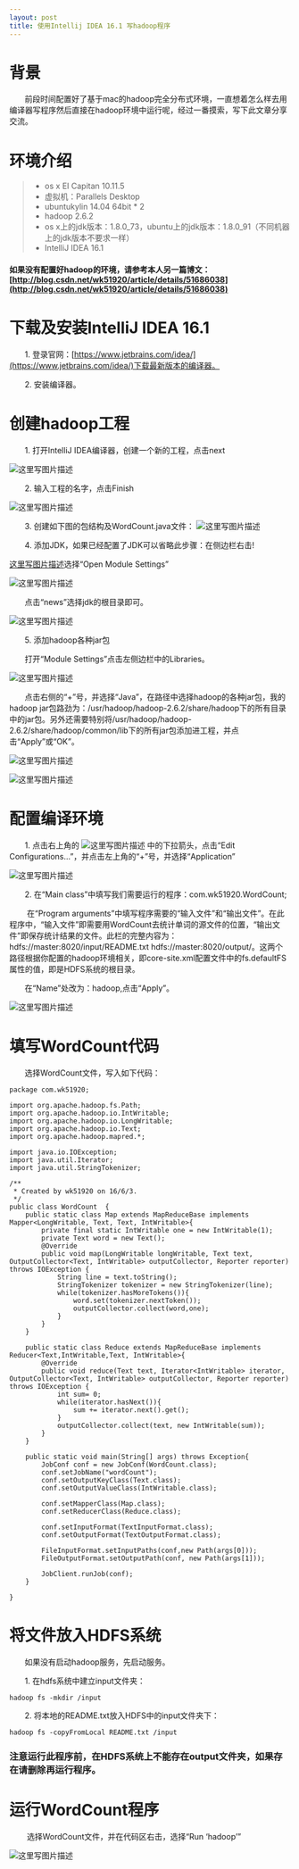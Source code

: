 ```yaml
---
layout: post
title: 使用Intellij IDEA 16.1 写hadoop程序
---
```


# 背景

&nbsp;&nbsp;&nbsp;&nbsp;&nbsp;&nbsp;&nbsp;前段时间配置好了基于mac的hadoop完全分布式环境，一直想着怎么样去用编译器写程序然后直接在hadoop环境中运行呢，经过一番摸索，写下此文章分享交流。

# 环境介绍

> + os x EI Capitan 10.11.5
> + 虚拟机：Parallels Desktop
> + ubuntukylin 14.04 64bit * 2
> + hadoop 2.6.2
> + os x上的jdk版本：1.8.0_73，ubuntu上的jdk版本：1.8.0_91（不同机器上的jdk版本不要求一样）
> + IntelliJ IDEA 16.1

#### 如果没有配置好hadoop的环境，请参考本人另一篇博文：[http://blog.csdn.net/wk51920/article/details/51686038](http://blog.csdn.net/wk51920/article/details/51686038)

# 下载及安装IntelliJ IDEA 16.1

&nbsp;&nbsp;&nbsp;&nbsp;&nbsp;&nbsp;&nbsp;1. 登录官网：[https://www.jetbrains.com/idea/](https://www.jetbrains.com/idea/)下载最新版本的编译器。

&nbsp;&nbsp;&nbsp;&nbsp;&nbsp;&nbsp;&nbsp;2. 安装编译器。

# 创建hadoop工程

&nbsp;&nbsp;&nbsp;&nbsp;&nbsp;&nbsp;&nbsp;1. 打开IntelliJ IDEA编译器，创建一个新的工程，点击next

![这里写图片描述](http://img.blog.csdn.net/20160615232457648)

&nbsp;&nbsp;&nbsp;&nbsp;&nbsp;&nbsp;&nbsp;2. 输入工程的名字，点击Finish

![这里写图片描述](http://img.blog.csdn.net/20160615232731524)

&nbsp;&nbsp;&nbsp;&nbsp;&nbsp;&nbsp;&nbsp;3. 创建如下图的包结构及WordCount.java文件：
![这里写图片描述](http://img.blog.csdn.net/20160615233423402)

&nbsp;&nbsp;&nbsp;&nbsp;&nbsp;&nbsp;&nbsp;4. 添加JDK，如果已经配置了JDK可以省略此步骤：在侧边栏右击!

[这里写图片描述](http://img.blog.csdn.net/20160615233517597)选择“Open Module Settings”

![这里写图片描述](http://img.blog.csdn.net/20160615233741840)

&nbsp;&nbsp;&nbsp;&nbsp;&nbsp;&nbsp;&nbsp;点击“news”选择jdk的根目录即可。

![这里写图片描述](http://img.blog.csdn.net/20160615234006369)

&nbsp;&nbsp;&nbsp;&nbsp;&nbsp;&nbsp;&nbsp;5. 添加hadoop各种jar包

&nbsp;&nbsp;&nbsp;&nbsp;&nbsp;&nbsp;&nbsp;打开“Module Settings”点击左侧边栏中的Libraries。

![这里写图片描述](http://img.blog.csdn.net/20160615234327296)

&nbsp;&nbsp;&nbsp;&nbsp;&nbsp;&nbsp;&nbsp;点击右侧的“+”号，并选择“Java”，在路径中选择hadoop的各种jar包，我的hadoop jar包路劲为：/usr/hadoop/hadoop-2.6.2/share/hadoop下的所有目录中的jar包。另外还需要特别将/usr/hadoop/hadoop-2.6.2/share/hadoop/common/lib下的所有jar包添加进工程，并点击“Apply”或“OK”。

![这里写图片描述](http://img.blog.csdn.net/20160615234555359)

![这里写图片描述](http://img.blog.csdn.net/20160615234949085)

# 配置编译环境

&nbsp;&nbsp;&nbsp;&nbsp;&nbsp;&nbsp;&nbsp;1. 点击右上角的
![这里写图片描述](http://img.blog.csdn.net/20160615235415050)
中的下拉箭头，点击“Edit Configurations...”，并点击左上角的“+”号，并选择“Application”

![这里写图片描述](http://img.blog.csdn.net/20160615235725364)

&nbsp;&nbsp;&nbsp;&nbsp;&nbsp;&nbsp;&nbsp;2. 在“Main class”中填写我们需要运行的程序：com.wk51920.WordCount;

&nbsp;&nbsp;&nbsp;&nbsp;&nbsp;&nbsp;&nbsp; 在“Program arguments”中填写程序需要的“输入文件”和“输出文件”。在此程序中，“输入文件”即需要用WordCount去统计单词的源文件的位置，“输出文件”即保存统计结果的文件。此栏的完整内容为：hdfs://master:8020/input/README.txt hdfs://master:8020/output/。这两个路径根据你配置的hadoop环境相关，即core-site.xml配置文件中的fs.defaultFS属性的值，即是HDFS系统的根目录。

&nbsp;&nbsp;&nbsp;&nbsp;&nbsp;&nbsp;&nbsp;在“Name”处改为：hadoop,点击“Apply”。

![这里写图片描述](http://img.blog.csdn.net/20160616000927594)

# 填写WordCount代码

&nbsp;&nbsp;&nbsp;&nbsp;&nbsp;&nbsp;&nbsp;选择WordCount文件，写入如下代码：

```
package com.wk51920;

import org.apache.hadoop.fs.Path;
import org.apache.hadoop.io.IntWritable;
import org.apache.hadoop.io.LongWritable;
import org.apache.hadoop.io.Text;
import org.apache.hadoop.mapred.*;

import java.io.IOException;
import java.util.Iterator;
import java.util.StringTokenizer;

/**
 * Created by wk51920 on 16/6/3.
 */
public class WordCount  {
    public static class Map extends MapReduceBase implements Mapper<LongWritable, Text, Text, IntWritable>{
        private final static IntWritable one = new IntWritable(1);
        private Text word = new Text();
        @Override
        public void map(LongWritable longWritable, Text text, OutputCollector<Text, IntWritable> outputCollector, Reporter reporter) throws IOException {
            String line = text.toString();
            StringTokenizer tokenizer = new StringTokenizer(line);
            while(tokenizer.hasMoreTokens()){
                word.set(tokenizer.nextToken());
                outputCollector.collect(word,one);
            }
        }
    }

    public static class Reduce extends MapReduceBase implements Reducer<Text,IntWritable,Text, IntWritable>{
        @Override
        public void reduce(Text text, Iterator<IntWritable> iterator, OutputCollector<Text, IntWritable> outputCollector, Reporter reporter) throws IOException {
            int sum= 0;
            while(iterator.hasNext()){
                sum += iterator.next().get();
            }
            outputCollector.collect(text, new IntWritable(sum));
        }
    }

    public static void main(String[] args) throws Exception{
        JobConf conf = new JobConf(WordCount.class);
        conf.setJobName("wordCount");
        conf.setOutputKeyClass(Text.class);
        conf.setOutputValueClass(IntWritable.class);

        conf.setMapperClass(Map.class);
        conf.setReducerClass(Reduce.class);

        conf.setInputFormat(TextInputFormat.class);
        conf.setOutputFormat(TextOutputFormat.class);

        FileInputFormat.setInputPaths(conf,new Path(args[0]));
        FileOutputFormat.setOutputPath(conf, new Path(args[1]));

        JobClient.runJob(conf);
    }

}

```

# 将文件放入HDFS系统

&nbsp;&nbsp;&nbsp;&nbsp;&nbsp;&nbsp;&nbsp;如果没有启动hadoop服务，先启动服务。

&nbsp;&nbsp;&nbsp;&nbsp;&nbsp;&nbsp;&nbsp;1. 在hdfs系统中建立input文件夹：

```
hadoop fs -mkdir /input  
```

&nbsp;&nbsp;&nbsp;&nbsp;&nbsp;&nbsp;&nbsp;2. 将本地的README.txt放入HDFS中的input文件夹下：

```
hadoop fs -copyFromLocal README.txt /input
```

### 注意运行此程序前，在HDFS系统上不能存在output文件夹，如果存在请删除再运行程序。

# 运行WordCount程序

&nbsp;&nbsp;&nbsp;&nbsp;&nbsp;&nbsp;&nbsp; 选择WordCount文件，并在代码区右击，选择“Run ‘hadoop’”

![这里写图片描述](http://img.blog.csdn.net/20160616002221754)
